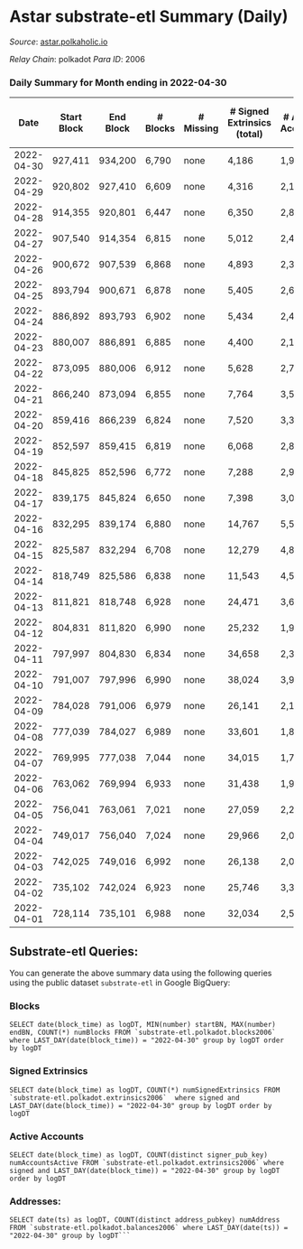 # Astar substrate-etl Summary (Daily)

_Source_: [astar.polkaholic.io](https://astar.polkaholic.io)

*Relay Chain*: polkadot
*Para ID*: 2006



### Daily Summary for Month ending in 2022-04-30


| Date | Start Block | End Block | # Blocks | # Missing | # Signed Extrinsics (total) | # Active Accounts | # Addresses with Balances | # Events | # Transfers | # XCM Transfers In | # XCM Transfers Out |
| ---- | ----------- | --------- | -------- | --------- | --------------------------- | ----------------- | ------------------------- | -------- | ----------- | ------------------ | ------------------- |
| 2022-04-30 | 927,411 | 934,200 | 6,790 | none  | 4,186 | 1,970 | 325,772 | 2,156,002 | 18,420 ($46,643,292.36) |   |   |
| 2022-04-29 | 920,802 | 927,410 | 6,609 | none  | 4,316 | 2,102 |  | 2,365,842 | 18,759 ($49,053,742.67) |   |   |
| 2022-04-28 | 914,355 | 920,801 | 6,447 | none  | 6,350 | 2,835 |  | 2,778,868 | 26,828 ($86,273,908.85) |   |   |
| 2022-04-27 | 907,540 | 914,354 | 6,815 | none  | 5,012 | 2,436 |  | 2,294,144 | 19,793 ($115,192,847.41) |   |   |
| 2022-04-26 | 900,672 | 907,539 | 6,868 | none  | 4,893 | 2,364 |  | 2,088,758 | 24,465 ($10,582,048.28) |   |   |
| 2022-04-25 | 893,794 | 900,671 | 6,878 | none  | 5,405 | 2,651 |  | 3,593,763 | 26,102 ($18,417,025.92) |   |   |
| 2022-04-24 | 886,892 | 893,793 | 6,902 | none  | 5,434 | 2,496 |  | 2,503,048 | 22,414 ($12,137,994.79) |   |   |
| 2022-04-23 | 880,007 | 886,891 | 6,885 | none  | 4,400 | 2,182 |  | 3,503,647 | 20,607 ($15,476,680.98) |   |   |
| 2022-04-22 | 873,095 | 880,006 | 6,912 | none  | 5,628 | 2,729 |  | 3,729,117 | 24,658 ($20,592,601.51) |   |   |
| 2022-04-21 | 866,240 | 873,094 | 6,855 | none  | 7,764 | 3,593 |  | 3,085,072 | 27,831 ($35,046,695.23) |   |   |
| 2022-04-20 | 859,416 | 866,239 | 6,824 | none  | 7,520 | 3,304 |  | 2,686,792 | 30,732 ($21,446,260.57) |   |   |
| 2022-04-19 | 852,597 | 859,415 | 6,819 | none  | 6,068 | 2,898 |  | 2,646,456 | 27,988 ($33,080,301.62) |   |   |
| 2022-04-18 | 845,825 | 852,596 | 6,772 | none  | 7,288 | 2,950 |  | 3,002,196 | 38,603 ($25,453,893.21) |   |   |
| 2022-04-17 | 839,175 | 845,824 | 6,650 | none  | 7,398 | 3,097 |  | 2,598,981 | 29,116 ($21,685,146.03) |   |   |
| 2022-04-16 | 832,295 | 839,174 | 6,880 | none  | 14,767 | 5,570 |  | 3,017,688 | 87,326 ($43,960,526.34) |   |   |
| 2022-04-15 | 825,587 | 832,294 | 6,708 | none  | 12,279 | 4,884 |  | 2,758,098 | 235,457 ($63,142,983.84) |   |   |
| 2022-04-14 | 818,749 | 825,586 | 6,838 | none  | 11,543 | 4,549 |  | 2,096,232 | 31,845 ($45,123,155.34) |   |   |
| 2022-04-13 | 811,821 | 818,748 | 6,928 | none  | 24,471 | 3,608 |  | 2,224,669 | 167,841 ($68,485,654.40) |   |   |
| 2022-04-12 | 804,831 | 811,820 | 6,990 | none  | 25,232 | 1,988 |  | 2,062,499 | 44,842 ($29,987,373.40) |   |   |
| 2022-04-11 | 797,997 | 804,830 | 6,834 | none  | 34,658 | 2,354 |  | 2,513,245 | 400,741 ($34,347,569.72) |   |   |
| 2022-04-10 | 791,007 | 797,996 | 6,990 | none  | 38,024 | 3,947 |  | 2,134,980 | 35,140 ($85,363,813.64) |   |   |
| 2022-04-09 | 784,028 | 791,006 | 6,979 | none  | 26,141 | 2,180 |  | 1,569,434 | 24,444 ($47,349,080.23) |   |   |
| 2022-04-08 | 777,039 | 784,027 | 6,989 | none  | 33,601 | 1,843 |  | 1,471,964 | 24,992 ($93,953,969.85) |   |   |
| 2022-04-07 | 769,995 | 777,038 | 7,044 | none  | 34,015 | 1,724 |  | 1,477,481 | 31,862 ($35,825,099.20) |   |   |
| 2022-04-06 | 763,062 | 769,994 | 6,933 | none  | 31,438 | 1,977 |  | 1,576,170 | 27,776 ($23,575,874.48) |   |   |
| 2022-04-05 | 756,041 | 763,061 | 7,021 | none  | 27,059 | 2,278 |  | 1,448,643 | 26,010 ($45,223,255.31) |   |   |
| 2022-04-04 | 749,017 | 756,040 | 7,024 | none  | 29,966 | 2,025 |  | 1,445,952 | 26,564 ($52,967,263.15) |   |   |
| 2022-04-03 | 742,025 | 749,016 | 6,992 | none  | 26,138 | 2,004 |  | 1,389,561 | 23,712 ($56,647,298.84) |   |   |
| 2022-04-02 | 735,102 | 742,024 | 6,923 | none  | 25,746 | 3,394 |  | 1,506,795 | 26,479 ($97,535,767.90) |   |   |
| 2022-04-01 | 728,114 | 735,101 | 6,988 | none  | 32,034 | 2,509 |  | 1,453,055 | 35,029 ($55,538,192.34) |   |   |

## Substrate-etl Queries:
You can generate the above summary data using the following queries using the public dataset `substrate-etl` in Google BigQuery:


### Blocks
```
SELECT date(block_time) as logDT, MIN(number) startBN, MAX(number) endBN, COUNT(*) numBlocks FROM `substrate-etl.polkadot.blocks2006`  where LAST_DAY(date(block_time)) = "2022-04-30" group by logDT order by logDT
```


### Signed Extrinsics
```
SELECT date(block_time) as logDT, COUNT(*) numSignedExtrinsics FROM `substrate-etl.polkadot.extrinsics2006`  where signed and LAST_DAY(date(block_time)) = "2022-04-30" group by logDT order by logDT
```


### Active Accounts
```
SELECT date(block_time) as logDT, COUNT(distinct signer_pub_key) numAccountsActive FROM `substrate-etl.polkadot.extrinsics2006` where signed and LAST_DAY(date(block_time)) = "2022-04-30" group by logDT order by logDT
```


### Addresses:
```
SELECT date(ts) as logDT, COUNT(distinct address_pubkey) numAddress FROM `substrate-etl.polkadot.balances2006` where LAST_DAY(date(ts)) = "2022-04-30" group by logDT```

